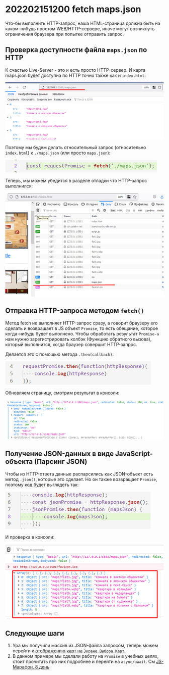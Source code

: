 # 202202151200 fetch maps.json

Что-бы выполнить HTTP-запрос, наша HTML-страница должна быть на каком-нибудь простом
WEB/HTTP-сервере, иначе могут возникнуть ограничения браузера при попытке отправить запрос.

## Проверка доступности файла `maps.json` по HTTP

К счастью Live-Server - это и есть просто HTTP-сервер. И карта maps.json будет
доступна по HTTP точно также как и `index.html`:

![](2022-02-15-12-03-57.png)

Поэтому мы будем делать относительный запрос (относительно `index.html`) к
`./maps.json` (или просто `maps.json`):

![](2022-02-15-12-05-55.png)

Теперь, мы можем убедится в разделе отладки что HTTP-запрос выполнился:

![](2022-02-15-12-06-52.png)

## Отправка HTTP-запроса методом `fetch()`

Метод fetch не выполняет HTTP-запрос сразу, а говорит браузеру его сделать и
возвращает в JS объект `Promise`, то есть обещание, которое когда-нибудь будет
выполнено. Чтобы обработать результат `Promise-а` нам нужно зарегистрировать
колбэк (Функцию обратного вызова), который выполнится, когда браузер
совершит HTTP-запрос.

Делается это с помощью метода `.then(callback)`:

![](2022-02-15-12-10-44.png)

Обновляем страницу, смотрим результат в консоли:

![](2022-02-15-12-11-26.png)

## Получение JSON-данных в виде JavaScript-объекта (Парсинг JSON)

Чтобы из HTTP-ответа данные распарсились как JSON-объект есть метод `.json()`,
которые это сделает. Но он также возвращает `Promise`, поэтому код будет выглядеть так:

![](2022-02-15-12-13-54.png)

И проверка в консоли:

![](2022-02-15-12-14-21.png)

## Следующие шаги

1. Ура мы получили массив из JSON-файла запросом, теперь можем перейти к
[отображению карт на `Экране Выбора Карт`](202202151256-fill-choose-map-list.md).
2. В данном примере мы сделали работу на `Promise` в учебных целях, стоит
прочитать про них подробнее и перейти на `async/await`. См [JS-Марафон. 8 день](202202151313-js-marathon-8.md)
